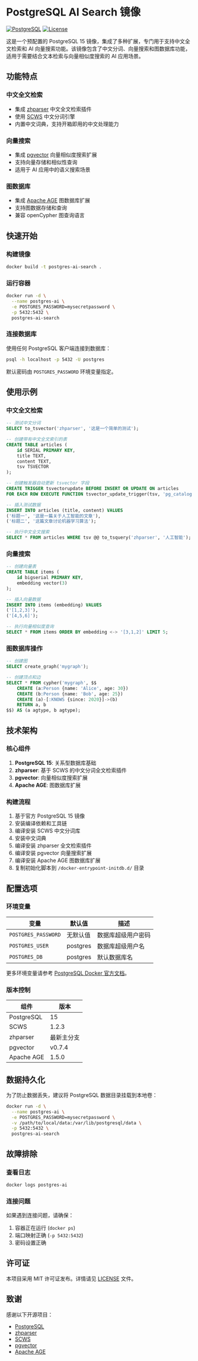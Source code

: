 # PostgreSQL AI Search 镜像

[![PostgreSQL](https://img.shields.io/badge/PostgreSQL-15-blue.svg)](https://www.postgresql.org/)
[![License](https://img.shields.io/badge/license-MIT-green.svg)](LICENSE)

这是一个预配置的 PostgreSQL 15 镜像，集成了多种扩展，专门用于支持中文全文检索和 AI 向量搜索功能。该镜像包含了中文分词、向量搜索和图数据库功能，适用于需要结合文本检索与向量相似度搜索的 AI 应用场景。

## 功能特点

### 中文全文检索
- 集成 [zhparser](https://github.com/amutu/zhparser) 中文全文检索插件
- 使用 [SCWS](http://www.xunsearch.com/scws/) 中文分词引擎
- 内置中文词典，支持开箱即用的中文处理能力

### 向量搜索
- 集成 [pgvector](https://github.com/pgvector/pgvector) 向量相似度搜索扩展
- 支持向量存储和相似性查询
- 适用于 AI 应用中的语义搜索场景

### 图数据库
- 集成 [Apache AGE](https://age.apache.org/) 图数据库扩展
- 支持图数据存储和查询
- 兼容 openCypher 图查询语言

## 快速开始

### 构建镜像

```bash
docker build -t postgres-ai-search .
```

### 运行容器

```bash
docker run -d \
  --name postgres-ai \
  -e POSTGRES_PASSWORD=mysecretpassword \
  -p 5432:5432 \
  postgres-ai-search
```

### 连接数据库

使用任何 PostgreSQL 客户端连接到数据库：

```bash
psql -h localhost -p 5432 -U postgres
```

默认密码由 `POSTGRES_PASSWORD` 环境变量指定。

## 使用示例

### 中文全文检索

```sql
-- 测试中文分词
SELECT to_tsvector('zhparser', '这是一个简单的测试');

-- 创建带有中文全文索引的表
CREATE TABLE articles (
    id SERIAL PRIMARY KEY,
    title TEXT,
    content TEXT,
    tsv TSVECTOR
);

-- 创建触发器自动更新 tsvector 字段
CREATE TRIGGER tsvectorupdate BEFORE INSERT OR UPDATE ON articles
FOR EACH ROW EXECUTE FUNCTION tsvector_update_trigger(tsv, 'pg_catalog.chinese_zh', content);

-- 插入测试数据
INSERT INTO articles (title, content) VALUES 
('标题一', '这是一篇关于人工智能的文章'),
('标题二', '这篇文章讨论机器学习算法');

-- 执行中文全文搜索
SELECT * FROM articles WHERE tsv @@ to_tsquery('zhparser', '人工智能');
```

### 向量搜索

```sql
-- 创建向量表
CREATE TABLE items (
    id bigserial PRIMARY KEY,
    embedding vector(3)
);

-- 插入向量数据
INSERT INTO items (embedding) VALUES 
('[1,2,3]'),
('[4,5,6]');

-- 执行向量相似度查询
SELECT * FROM items ORDER BY embedding <-> '[3,1,2]' LIMIT 5;
```

### 图数据库操作

```sql
-- 创建图
SELECT create_graph('mygraph');

-- 创建顶点和边
SELECT * FROM cypher('mygraph', $$
    CREATE (a:Person {name: 'Alice', age: 30})
    CREATE (b:Person {name: 'Bob', age: 25})
    CREATE (a)-[:KNOWS {since: 2020}]->(b)
    RETURN a, b
$$) AS (a agtype, b agtype);
```

## 技术架构

### 核心组件

1. **PostgreSQL 15**: 关系型数据库基础
2. **zhparser**: 基于 SCWS 的中文分词全文检索插件
3. **pgvector**: 向量相似度搜索扩展
4. **Apache AGE**: 图数据库扩展

### 构建流程

1. 基于官方 PostgreSQL 15 镜像
2. 安装编译依赖和工具链
3. 编译安装 SCWS 中文分词库
4. 安装中文词典
5. 编译安装 zhparser 全文检索插件
6. 编译安装 pgvector 向量搜索扩展
7. 编译安装 Apache AGE 图数据库扩展
8. 复制初始化脚本到 `/docker-entrypoint-initdb.d/` 目录

## 配置选项

### 环境变量

| 变量 | 默认值 | 描述 |
|------|--------|------|
| `POSTGRES_PASSWORD` | 无默认值 | 数据库超级用户密码 |
| `POSTGRES_USER` | postgres | 数据库超级用户名 |
| `POSTGRES_DB` | postgres | 默认数据库名 |

更多环境变量请参考 [PostgreSQL Docker 官方文档](https://hub.docker.com/_/postgres)。

### 版本控制

| 组件 | 版本 |
|------|------|
| PostgreSQL | 15 |
| SCWS | 1.2.3 |
| zhparser | 最新主分支 |
| pgvector | v0.7.4 |
| Apache AGE | 1.5.0 |

## 数据持久化

为了防止数据丢失，建议将 PostgreSQL 数据目录挂载到本地卷：

```bash
docker run -d \
  --name postgres-ai \
  -e POSTGRES_PASSWORD=mysecretpassword \
  -v /path/to/local/data:/var/lib/postgresql/data \
  -p 5432:5432 \
  postgres-ai-search
```

## 故障排除

### 查看日志

```bash
docker logs postgres-ai
```

### 连接问题

如果遇到连接问题，请确保：
1. 容器正在运行 (`docker ps`)
2. 端口映射正确 (`-p 5432:5432`)
3. 密码设置正确

## 许可证

本项目采用 MIT 许可证发布。详情请见 [LICENSE](LICENSE) 文件。

## 致谢

感谢以下开源项目：

- [PostgreSQL](https://www.postgresql.org/)
- [zhparser](https://github.com/amutu/zhparser)
- [SCWS](http://www.xunsearch.com/scws/)
- [pgvector](https://github.com/pgvector/pgvector)
- [Apache AGE](https://age.apache.org/)